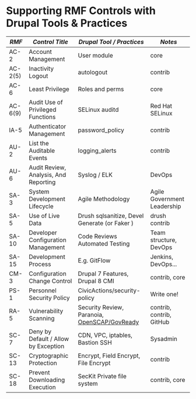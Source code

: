 # Supporting RMF Controls with Drupal Tools & Practices

*RMF* | *Control Title* | *Drupal Tool / Practices* | *Notes*
--- | --- | --- | ---
AC-2 | Account Management | User module | core
AC-2(5) | Inactivity Logout | autologout | contrib
AC-6 | Least Privilege | Roles and perms | core
AC-6(9) | Audit Use of Privileged Functions | SELinux auditd | Red Hat SELinux
IA-5 | Authenticator Management | password_policy | contrib
AU-2 | List the Auditable Events | logging_alerts | contrib
AU-6 | Audit Review, Analysis, And Reporting | Syslog / ELK | DevOps
SA-3 | System Development Lifecycle | Agile Methodology | Agile Government Leadership
SA-5 | Use of Live Data | Drush sqlsanitize, Devel Generate (or Faker ) | drush contrib
SA-10 | Developer Configuration Management | Code Reviews Automated Testing | Team structure, DevOps
SA-15 | Development Process | E.g. GitFlow | Jenkins, DevOps...
CM-3 | Configuration Change Control | Drupal 7 Features, Drupal 8 CMI | contrib, core
PS-1 | Personnel Security Policy | CivicActions/security-policy | Write one!
RA-5 | Vulnerability Scanning | Security Review, Paranoia, [OpenSCAP/GovReady](https://galaxy.ansible.com/CivicActions/) | contrib, contrib, GitHub
SC-7 | Deny by Default / Allow by Exception | CDN, VPC, iptables, Bastion SSH | Sysadmin
SC-13 | Cryptographic Protection | Encrypt, Field Encrypt, File Encrypt | contrib
SC-18 | Prevent Downloading Execution | SecKit Private file system | contrib, core
